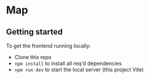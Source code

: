 # Map

## Getting started

To get the frontend running locally:

- Clone this repo
- `npm install` to install all req'd dependencies
- `npm run dev` to start the local server (this project Vite)
